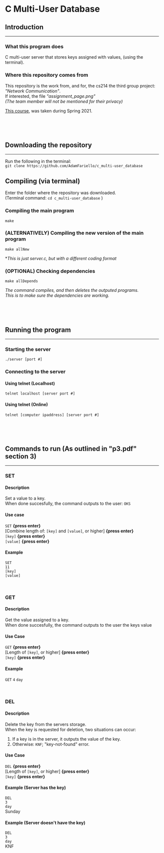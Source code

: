 # C Multi-User Database

## Introduction
---
### What this program does
C multi-user server that stores keys assigned with values, (using the terminal).

### Where this repository comes from
This repository is the work from, and for, the cs214 the third group project: *"Network Communication"*.   
If interested, the file *"assignment_page.png"*   
*(The team member will not be mentioned for their privacy)*

[This course]( https://www.cs.rutgers.edu/academics/undergraduate/course-synopses/course-details/01-198-214-systems-programming ),
was taken during Spring 2021.

&nbsp;

&nbsp;

## Downloading the repository
---
Run the following in the terminal:    
` git clone https://github.com/AdamFariello/c_multi-user_database `

## Compiling (via terminal)
Enter the folder where the repository was downloaded.   
(Terminal command: ` cd c_multi-user_database ` )

### Compiling the main program
` make `

### (ALTERNATIVELY) Compiling the new version of the main program 
` make allNew `

**This is just server.c, but with a different coding format*

### (OPTIONAL) Checking dependencies
` make allDepends `   

*The command compiles, and then deletes the outputed programs.*   
*This is to make sure the dependencies are working.*

&nbsp;

&nbsp;

## Running the program
---
### Starting the server   
` ./server [port #] `

### Connecting to the server 
#### Using telnet (Localhost)
` telnet localhost [server port #]  `

#### Using telnet (Online)
` telnet [computer ipaddress] [server port #]  `

&nbsp;

&nbsp;

## Commands to run (As outlined in "p3.pdf" section 3)
---
### SET
#### Description
Set a value to a key.   
When done succesfully, 
the command outputs to the user: `OKS` 

#### Use case
`SET` **{press enter}**   
[Combine length of: `[key]` and `[value]`, or higher] **{press enter}**   
`[key]` **{press enter}**  
`[value]` **{press enter}**    

#### Example
`SET`   
`11`   
`[key]`   
`[value]`   

&nbsp;
 
### GET
#### Description
Get the value assigned to a key.   
When done succesfully,
the command outputs to the user the keys value 

#### Use Case   
`GET` **{press enter}**   
[Length of `[key]`, or higher] **{press enter}**  
`[key]` **{press enter}**  

#### Example
`GET`
`4`
`day`

&nbsp;

### DEL
#### Description
Delete the key from the servers storage.   
When the key is requested for deletion, two situations can occur:    
1. If a key is in the server, it outputs the value of the key.   
2. Otherwise: `KNF`; "key-not-found" error.

#### Use Case
`DEL` **{press enter}**   
[Length of `[key]`, or higher] **{press enter}**  
`[key]` **{press enter}**  

#### Example (Server has the key)
`DEL`   
`3`   
`day`   
Sunday   

#### Example (Server doesn't have the key)
`DEL`   
`3`   
`day`    
KNF

